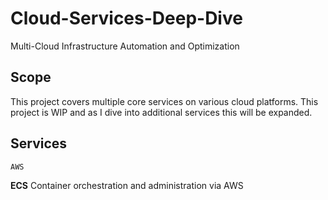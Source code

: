 # Cloud-Services-Deep-Dive
Multi-Cloud Infrastructure Automation and Optimization

## Scope
This project covers multiple core services on various cloud platforms. This project is WIP and as I dive into additional services this will be expanded.

## Services
`AWS`

**ECS** Container orchestration and administration via AWS
